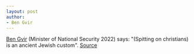 ```yaml
---
layout: post
author:
- Ben Gvir 
---
```


[Ben Gvir](https://web.archive.org/web/20231006112336/https://en.wikipedia.org/wiki/Itamar_Ben-Gvir) (Minister of National Security 2022) says: "(Spitting on christians) is an ancient Jewish custom". [Source][jekyll-docs]

[jekyll-docs]: https://web.archive.org/web/20231004183900/https://www.timesofisrael.com/5-arrested-for-spitting-at-christians-in-jerusalem-police-minister-its-not-criminal/
